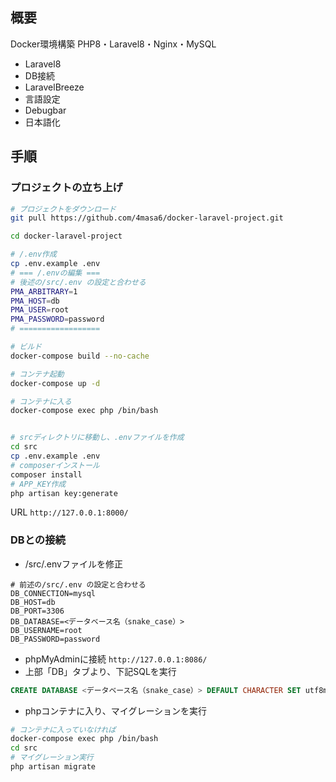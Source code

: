 ## 概要

Docker環境構築
PHP8・Laravel8・Nginx・MySQL
- Laravel8
- DB接続
- LaravelBreeze
- 言語設定
- Debugbar
- 日本語化

## 手順
### プロジェクトの立ち上げ

```bash
# プロジェクトをダウンロード
git pull https://github.com/4masa6/docker-laravel-project.git

cd docker-laravel-project

# /.env作成
cp .env.example .env
# === /.envの編集 ===
# 後述の/src/.env の設定と合わせる
PMA_ARBITRARY=1
PMA_HOST=db
PMA_USER=root
PMA_PASSWORD=password
# ==================

# ビルド
docker-compose build --no-cache

# コンテナ起動
docker-compose up -d

# コンテナに入る
docker-compose exec php /bin/bash


# srcディレクトリに移動し、.envファイルを作成
cd src
cp .env.example .env
# composerインストール
composer install
# APP_KEY作成
php artisan key:generate
```

URL
`http://127.0.0.1:8000/`

### DBとの接続

- /src/.envファイルを修正
```plain:/src/.env
# 前述の/src/.env の設定と合わせる
DB_CONNECTION=mysql
DB_HOST=db
DB_PORT=3306
DB_DATABASE=<データベース名（snake_case）>
DB_USERNAME=root
DB_PASSWORD=password
```

- phpMyAdminに接続 `http://127.0.0.1:8086/`
- 上部「DB」タブより、下記SQLを実行
```sql
CREATE DATABASE <データベース名（snake_case）> DEFAULT CHARACTER SET utf8mb4 COLLATE utf8mb4_unicode_ci
```

- phpコンテナに入り、マイグレーションを実行
```bash
# コンテナに入っていなければ
docker-compose exec php /bin/bash
cd src
# マイグレーション実行
php artisan migrate
```
